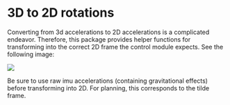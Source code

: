 # 3D to 2D rotations

Converting from 3d accelerations to 2D accelerations is a complicated endeavor.
Therefore, this package provides helper functions for transforming into the correct 2D frame the control module
expects.
See the following image:

![](./doc/accel_overview_3d.drawio.svg)

Be sure to use raw imu accelerations (containing gravitational effects) before transforming into 2D. For planning, this corresponds to the tilde frame.

